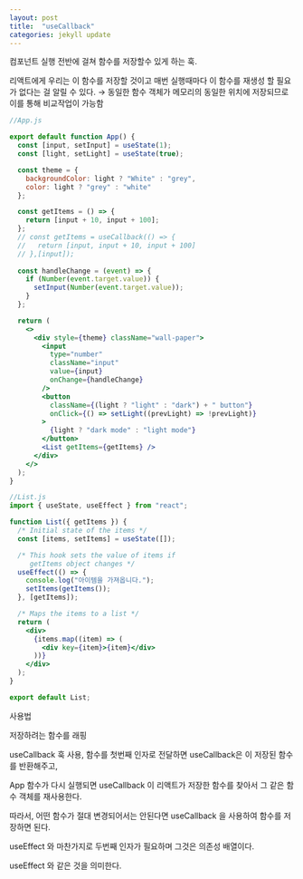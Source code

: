```yaml
---
layout: post
title:  "useCallback"
categories: jekyll update
---
```

컴포넌트 실행 전반에 걸쳐 함수를 저장할수 있게 하는 훅. 

리액트에게  우리는 이 함수를 저장할 것이고 매번 실행때마다 이 함수를 재생성 할 필요가 없다는 걸 알릴 수 있다. → 동일한 함수 객체가 메모리의 동일한 위치에 저장되므로 이를 통해 비교작업이 가능함 

```jsx
//App.js

export default function App() {
  const [input, setInput] = useState(1);
  const [light, setLight] = useState(true);

  const theme = {
    backgroundColor: light ? "White" : "grey",
    color: light ? "grey" : "white"
  };

  const getItems = () => {
    return [input + 10, input + 100];
  };
  // const getItems = useCallback(() => {
  //   return [input, input + 10, input + 100]
  // },[input]);
  
  const handleChange = (event) => {
    if (Number(event.target.value)) {
      setInput(Number(event.target.value));
    }
  };

  return (
    <>
      <div style={theme} className="wall-paper">
        <input
          type="number"
          className="input"
          value={input}
          onChange={handleChange}
        />
        <button
          className={(light ? "light" : "dark") + " button"}
          onClick={() => setLight((prevLight) => !prevLight)}
        >
          {light ? "dark mode" : "light mode"}
        </button>
        <List getItems={getItems} />
      </div>
    </>
  );
}

```

```jsx
//List.js
import { useState, useEffect } from "react";

function List({ getItems }) {
  /* Initial state of the items */
  const [items, setItems] = useState([]);

  /* This hook sets the value of items if 
     getItems object changes */
  useEffect(() => {
    console.log("아이템을 가져옵니다.");
    setItems(getItems());
  }, [getItems]);

  /* Maps the items to a list */
  return (
    <div>
      {items.map((item) => (
        <div key={item}>{item}</div>
      ))}
    </div>
  );
}

export default List;

```

사용법

저장하려는 함수를 래핑

useCallback 훅 사용, 함수를 첫번째 인자로 전달하면 useCallback은 이 저장된 함수를 반환해주고, 

App 함수가 다시 실행되면 useCallback 이 리액트가 저장한 함수를 찾아서 그 같은 함수 객체를 재사용한다. 

따라서, 어떤 함수가 절대 변경되어서는 안된다면 useCallback 을 사용하여 함수를 저장하면 된다.

useEffect 와 마찬가지로 두번째 인자가 필요하며 그것은 의존성 배열이다. 

useEffect 와 같은 것을 의미한다.